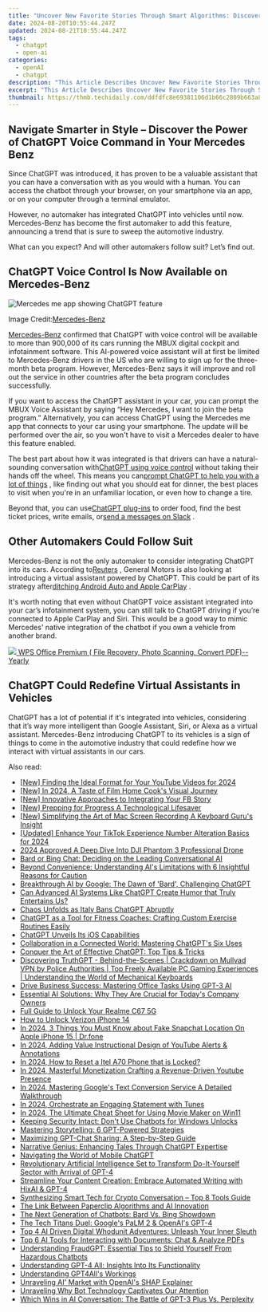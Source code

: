 ```yaml
---
title: "Uncover New Favorite Stories Through Smart Algorithms: Discover Our Pick of 5 AI Book Recommender Tools"
date: 2024-08-20T10:55:44.247Z
updated: 2024-08-21T10:55:44.247Z
tags:
  - chatgpt
  - open-ai
categories:
  - openAI
  - chatgpt
description: "This Article Describes Uncover New Favorite Stories Through Smart Algorithms: Discover Our Pick of 5 AI Book Recommender Tools"
excerpt: "This Article Describes Uncover New Favorite Stories Through Smart Algorithms: Discover Our Pick of 5 AI Book Recommender Tools"
thumbnail: https://thmb.techidaily.com/ddfdfc8e69381106d1b66c2809b663a8f7e41d96d0a4215acf2250fc3083c5a7.jpg
---
```


## Navigate Smarter in Style – Discover the Power of ChatGPT Voice Command in Your Mercedes Benz

 Since ChatGPT was introduced, it has proven to be a valuable assistant that you can have a conversation with as you would with a human. You can access the chatbot through your browser, on your smartphone via an app, or on your computer through a terminal emulator.

 However, no automaker has integrated ChatGPT into vehicles until now. Mercedes-Benz has become the first automaker to add this feature, announcing a trend that is sure to sweep the automotive industry.

 What can you expect? And will other automakers follow suit? Let’s find out.

## ChatGPT Voice Control Is Now Available on Mercedes-Benz

![Mercedes me app showing ChatGPT feature](https://static1.makeuseofimages.com/wordpress/wp-content/uploads/2023/06/23c0224_004.jpg)

 Image Credit:[Mercedes-Benz](https://media.mercedes-benz.com/article/323212b5-1b56-458a-9324-20b25cc176cb)

[Mercedes-Benz](https://media.mercedes-benz.com/article/323212b5-1b56-458a-9324-20b25cc176cb) confirmed that ChatGPT with voice control will be available to more than 900,000 of its cars running the MBUX digital cockpit and infotainment software. This AI-powered voice assistant will at first be limited to Mercedes-Benz drivers in the US who are willing to sign up for the three-month beta program. However, Mercedes-Benz says it will improve and roll out the service in other countries after the beta program concludes successfully.

 If you want to access the ChatGPT assistant in your car, you can prompt the MBUX Voice Assistant by saying “Hey Mercedes, I want to join the beta program.” Alternatively, you can access ChatGPT using the Mercedes me app that connects to your car using your smartphone. The update will be performed over the air, so you won't have to visit a Mercedes dealer to have this feature enabled.

 The best part about how it was integrated is that drivers can have a natural-sounding conversation with[ChatGPT using voice control](https://www.makeuseof.com/ways-to-control-chatgpt-with-voice/) without taking their hands off the wheel. This means you can[prompt ChatGPT to help you with a lot of things](https://www.makeuseof.com/write-effective-chatgpt-prompts-for-ai-answers/) , like finding out what you should eat for dinner, the best places to visit when you're in an unfamiliar location, or even how to change a tire.

 Beyond that, you can use[ChatGPT plug-ins](https://www.makeuseof.com/best-chatgpt-plugins/) to order food, find the best ticket prices, write emails, or[send a messages on Slack](https://www.makeuseof.com/what-is-slack/) .

## Other Automakers Could Follow Suit

 Mercedes-Benz is not the only automaker to consider integrating ChatGPT into its cars. According to[Reuters](https://www.reuters.com/business/autos-transportation/gm-explores-using-chatgpt-vehicles-2023-03-10/) , General Motors is also looking at introducing a virtual assistant powered by ChatGPT. This could be part of its strategy after[ditching Android Auto and Apple CarPlay](https://www.makeuseof.com/gm-to-drop-android-auto-apple-carplay/) .

 It's worth noting that even without ChatGPT voice assistant integrated into your car’s infotainment system, you can still talk to ChatGPT driving if you’re connected to Apple CarPlay and Siri. This would be a good way to mimic Mercedes' native integration of the chatbot if you own a vehicle from another brand.

<!-- affiliate ads begin -->
<a href="https://secure.2checkout.com/order/checkout.php?PRODS=38729081&QTY=1&AFFILIATE=108875&CART=1"><img src="https://website-prod.cache.wpscdn.com/img/wps-spreadsheet-free-excel-editor-online-offline-1x.93e269d.png" border="0">
WPS Office Premium ( File Recovery, Photo Scanning, Convert PDF)--Yearly</a>
<!-- affiliate ads end -->
## ChatGPT Could Redefine Virtual Assistants in Vehicles

 ChatGPT has a lot of potential if it's integrated into vehicles, considering that it’s way more intelligent than Google Assistant, Siri, or Alexa as a virtual assistant. Mercedes-Benz introducing ChatGPT to its vehicles is a sign of things to come in the automotive industry that could redefine how we interact with virtual assistants in our cars.


<ins class="adsbygoogle"
     style="display:block"
     data-ad-format="autorelaxed"
     data-ad-client="ca-pub-7571918770474297"
     data-ad-slot="1223367746"></ins>



<ins class="adsbygoogle"
     style="display:block"
     data-ad-client="ca-pub-7571918770474297"
     data-ad-slot="8358498916"
     data-ad-format="auto"
     data-full-width-responsive="true"></ins>

<span class="atpl-alsoreadstyle">Also read:</span>
<div><ul>
<li><a href="https://eaxpv-info.techidaily.com/new-finding-the-ideal-format-for-your-youtube-videos-for-2024/"><u>[New] Finding the Ideal Format for Your YouTube Videos for 2024</u></a></li>
<li><a href="https://facebook-record-videos.techidaily.com/new-in-2024-a-taste-of-film-home-cooks-visual-journey/"><u>[New] In 2024, A Taste of Film  Home Cook's Visual Journey</u></a></li>
<li><a href="https://facebook-video-recording.techidaily.com/new-innovative-approaches-to-integrating-your-fb-story/"><u>[New] Innovative Approaches to Integrating Your FB Story</u></a></li>
<li><a href="https://extra-guidance.techidaily.com/new-prepping-for-progress-a-technological-lifesaver/"><u>[New] Prepping for Progress  A Technological Lifesaver</u></a></li>
<li><a href="https://remote-screen-capture.techidaily.com/new-simplifying-the-art-of-mac-screen-recording-a-keyboard-gurus-insight/"><u>[New] Simplifying the Art of Mac Screen Recording  A Keyboard Guru's Insight</u></a></li>
<li><a href="https://article-files.techidaily.com/updated-enhance-your-tiktok-experience-number-alteration-basics-for-2024/"><u>[Updated] Enhance Your TikTok Experience  Number Alteration Basics for 2024</u></a></li>
<li><a href="https://extra-information.techidaily.com/2024-approved-a-deep-dive-into-dji-phantom-3-professional-drone/"><u>2024 Approved  A Deep Dive Into DJI Phantom 3 Professional Drone</u></a></li>
<li><a href="https://tech-hub.techidaily.com/bard-or-bing-chat-deciding-on-the-leading-conversational-ai/"><u>Bard or Bing Chat: Deciding on the Leading Conversational AI</u></a></li>
<li><a href="https://tech-hub.techidaily.com/beyond-convenience-understanding-ais-limitations-with-6-insightful-reasons-for-caution/"><u>Beyond Convenience: Understanding AI's Limitations with 6 Insightful Reasons for Caution</u></a></li>
<li><a href="https://tech-hub.techidaily.com/breakthrough-ai-by-google-the-dawn-of-bard-challenging-chatgpt/"><u>Breakthrough AI by Google: The Dawn of 'Bard', Challenging ChatGPT</u></a></li>
<li><a href="https://tech-hub.techidaily.com/can-advanced-ai-systems-like-chatgpt-create-humor-that-truly-entertains-us/"><u>Can Advanced AI Systems Like ChatGPT Create Humor that Truly Entertains Us?</u></a></li>
<li><a href="https://tech-hub.techidaily.com/chaos-unfolds-as-italy-bans-chatgpt-abruptly/"><u>Chaos Unfolds as Italy Bans ChatGPT Abruptly</u></a></li>
<li><a href="https://tech-hub.techidaily.com/chatgpt-as-a-tool-for-fitness-coaches-crafting-custom-exercise-routines-easily/"><u>ChatGPT as a Tool for Fitness Coaches: Crafting Custom Exercise Routines Easily</u></a></li>
<li><a href="https://tech-hub.techidaily.com/chatgpt-unveils-its-ios-capabilities/"><u>ChatGPT Unveils Its iOS Capabilities</u></a></li>
<li><a href="https://tech-hub.techidaily.com/collaboration-in-a-connected-world-mastering-chatgpts-six-uses/"><u>Collaboration in a Connected World: Mastering ChatGPT's Six Uses</u></a></li>
<li><a href="https://tech-hub.techidaily.com/conquer-the-art-of-effective-chatgpt-top-tips-and-tricks/"><u>Conquer the Art of Effective ChatGPT: Top Tips & Tricks</u></a></li>
<li><a href="https://tech-hub.techidaily.com/discovering-truthgpt-behind-the-scenes-crackdown-on-mullvad-vpn-by-police-authorities-top-freely-available-pc-gaming-experiences-understanding-the-world-of-53/"><u>Discovering TruthGPT - Behind-the-Scenes | Crackdown on Mullvad VPN by Police Authorities | Top Freely Available PC Gaming Experiences | Understanding the World of Mechanical Keyboards</u></a></li>
<li><a href="https://tech-hub.techidaily.com/drive-business-success-mastering-office-tasks-using-gpt-3-ai/"><u>Drive Business Success: Mastering Office Tasks Using GPT-3 AI</u></a></li>
<li><a href="https://tech-hub.techidaily.com/essential-ai-solutions-why-they-are-crucial-for-todays-company-owners/"><u>Essential AI Solutions: Why They Are Crucial for Today's Company Owners</u></a></li>
<li><a href="https://easy-unlock-android.techidaily.com/full-guide-to-unlock-your-realme-c67-5g-by-drfone-android/"><u>Full Guide to Unlock Your Realme C67 5G</u></a></li>
<li><a href="https://sim-unlock.techidaily.com/how-to-unlock-verizon-iphone-14-by-drfone-ios/"><u>How to Unlock Verizon iPhone 14</u></a></li>
<li><a href="https://location-social.techidaily.com/in-2024-3-things-you-must-know-about-fake-snapchat-location-on-apple-iphone-15-drfone-by-drfone-virtual-ios/"><u>In 2024, 3 Things You Must Know about Fake Snapchat Location On Apple iPhone 15 | Dr.fone</u></a></li>
<li><a href="https://youtube-sure.techidaily.com/24-adding-value-instructional-design-of-youtube-alerts-and-annotations/"><u>In 2024, Adding Value  Instructional Design of YouTube Alerts & Annotations</u></a></li>
<li><a href="https://unlock-android.techidaily.com/in-2024-how-to-reset-a-itel-a70-phone-that-is-locked-by-drfone-android/"><u>In 2024, How to Reset a Itel A70 Phone that is Locked?</u></a></li>
<li><a href="https://youtube-help.techidaily.com/in-2024-masterful-monetization-crafting-a-revenue-driven-youtube-presence/"><u>In 2024, Masterful Monetization  Crafting a Revenue-Driven Youtube Presence</u></a></li>
<li><a href="https://extra-approaches.techidaily.com/in-2024-mastering-googles-text-conversion-service-a-detailed-walkthrough/"><u>In 2024, Mastering Google's Text Conversion Service  A Detailed Walkthrough</u></a></li>
<li><a href="https://extra-approaches.techidaily.com/in-2024-orchestrate-an-engaging-statement-with-tunes/"><u>In 2024, Orchestrate an Engaging Statement with Tunes</u></a></li>
<li><a href="https://some-approaches.techidaily.com/in-2024-the-ultimate-cheat-sheet-for-using-movie-maker-on-win11/"><u>In 2024, The Ultimate Cheat Sheet for Using Movie Maker on Win11</u></a></li>
<li><a href="https://tech-hub.techidaily.com/keeping-security-intact-dont-use-chatbots-for-windows-unlocks/"><u>Keeping Security Intact: Don't Use Chatbots for Windows Unlocks</u></a></li>
<li><a href="https://tech-hub.techidaily.com/mastering-storytelling-6-gpt-powered-strategies/"><u>Mastering Storytelling: 6 GPT-Powered Strategies</u></a></li>
<li><a href="https://tech-hub.techidaily.com/maximizing-gpt-chat-sharing-a-step-by-step-guide/"><u>Maximizing GPT-Chat Sharing: A Step-by-Step Guide</u></a></li>
<li><a href="https://tech-hub.techidaily.com/narrative-genius-enhancing-tales-through-chatgpt-expertise/"><u>Narrative Genius: Enhancing Tales Through ChatGPT Expertise</u></a></li>
<li><a href="https://tech-hub.techidaily.com/navigating-the-world-of-mobile-chatgpt/"><u>Navigating the World of Mobile ChatGPT</u></a></li>
<li><a href="https://tech-hub.techidaily.com/revolutionary-artificial-intelligence-set-to-transform-do-it-yourself-sector-with-arrival-of-gpt-4/"><u>Revolutionary Artificial Intelligence Set to Transform Do-It-Yourself Sector with Arrival of GPT-4</u></a></li>
<li><a href="https://tech-hub.techidaily.com/streamline-your-content-creation-embrace-automated-writing-with-hixai-and-gpt-4/"><u>Streamline Your Content Creation: Embrace Automated Writing with HixAI & GPT-4</u></a></li>
<li><a href="https://tech-hub.techidaily.com/synthesizing-smart-tech-for-crypto-conversation-top-8-tools-guide/"><u>Synthesizing Smart Tech for Crypto Conversation – Top 8 Tools Guide</u></a></li>
<li><a href="https://tech-hub.techidaily.com/the-link-between-paperclip-algorithms-and-ai-innovation/"><u>The Link Between Paperclip Algorithms and AI Innovation</u></a></li>
<li><a href="https://tech-hub.techidaily.com/the-next-generation-of-chatbots-bard-vs-bing-showdown/"><u>The Next Generation of Chatbots: Bard Vs. Bing Showdown</u></a></li>
<li><a href="https://tech-hub.techidaily.com/the-tech-titans-duel-googles-palm-2-and-openais-gpt-4/"><u>The Tech Titans Duel: Google's PaLM 2 & OpenAI's GPT-4</u></a></li>
<li><a href="https://tech-hub.techidaily.com/top-4-ai-driven-digital-whodunit-adventures-unleash-your-inner-sleuth/"><u>Top 4 AI Driven Digital Whodunit Adventures: Unleash Your Inner Sleuth</u></a></li>
<li><a href="https://tech-hub.techidaily.com/top-6-ai-tools-for-interacting-with-documents-chat-and-analyze-pdfs/"><u>Top 6 AI Tools for Interacting with Documents: Chat & Analyze PDFs</u></a></li>
<li><a href="https://tech-hub.techidaily.com/understanding-fraudgpt-essential-tips-to-shield-yourself-from-hazardous-chatbots/"><u>Understanding FraudGPT: Essential Tips to Shield Yourself From Hazardous Chatbots</u></a></li>
<li><a href="https://tech-hub.techidaily.com/understanding-gpt-4-all-insights-into-its-functionality/"><u>Understanding GPT-4 All: Insights Into Its Functionality</u></a></li>
<li><a href="https://tech-hub.techidaily.com/understanding-gpt4alls-workings/"><u>Understanding GPT4All's Workings</u></a></li>
<li><a href="https://tech-hub.techidaily.com/unraveling-ai-market-with-openais-shap-explainer/"><u>Unraveling AI' Market with OpenAI's SHAP Explainer</u></a></li>
<li><a href="https://tech-hub.techidaily.com/unraveling-why-bot-technology-captivates-our-attention/"><u>Unraveling Why Bot Technology Captivates Our Attention</u></a></li>
<li><a href="https://tech-hub.techidaily.com/which-wins-in-ai-conversation-the-battle-of-gpt-3-plus-vs-perplexity/"><u>Which Wins in AI Conversation: The Battle of GPT-3 Plus Vs. Perplexity</u></a></li>
</ul></div>
